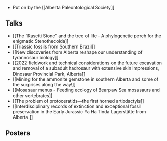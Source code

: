 - Put on by the [[Alberta Paleontological Society]]

## Talks
- [[The “Rasetti Stone” and the tree of life - A phylogenetic perch for the enigmatic Stenothecoida]]
- [[Triassic fossils from Southern Brazil]]
- [[New discoveries from Alberta reshape our understanding of tyrannosaur biology]]
- [[2022 fieldwork and technical considerations on the future excavation and removal of a subadult hadrosaur with extensive skin impressions, Dinosaur Provincial Park, Alberta]]
- [[Mining for the ammonite gemstone in southern Alberta and some of the surprises along the way!]]
- [[Mosasaur menus - Feeding ecology of Bearpaw Sea mosasaurs and other vertebrates]]
- [[The problem of protoceratids—the first horned artiodactyls]]
- [[Interdisciplinary records of extinction and exceptional fossil preservation in the Early Jurassic Ya Ha Tinda Lagerstätte from Alberta.]]


## Posters